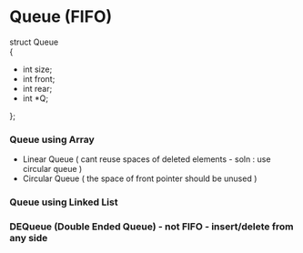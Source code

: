# Queue (FIFO)


struct Queue\
{
- int size;
- int front;
- int rear;
- int *Q;

};


### Queue using Array

- Linear Queue ( cant reuse spaces of deleted elements  - soln : use circular queue )
- Circular Queue ( the space of front pointer should be unused )


### Queue using Linked List


### DEQueue (Double Ended Queue) - not FIFO - insert/delete from any side
